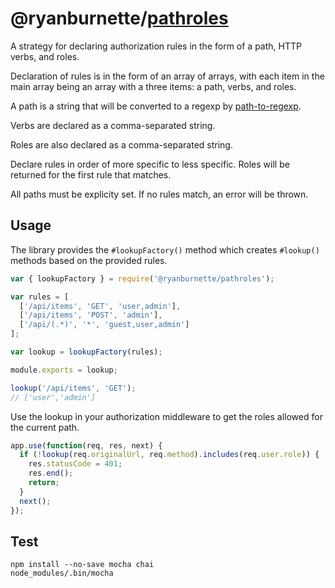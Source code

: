 # @ryanburnette/[pathroles][2]

A strategy for declaring authorization rules in the form of a path, HTTP verbs,
and roles.

Declaration of rules is in the form of an array of arrays, with each item in
the main array being an array with a three items: a path, verbs, and roles.

A path is a string that will be converted to a regexp by [path-to-regexp][1].

Verbs are declared as a comma-separated string.

Roles are also declared as a comma-separated string.

Declare rules in order of more specific to less specific. Roles will be
returned for the first rule that matches.

All paths must be explicity set. If no rules match, an error will be thrown.

## Usage

The library provides the `#lookupFactory()` method which creates
`#lookup()` methods based on the provided rules.

```js
var { lookupFactory } = require('@ryanburnette/pathroles');

var rules = [
  ['/api/items', 'GET', 'user,admin'],
  ['/api/items', 'POST', 'admin'],
  ['/api/(.*)', '*', 'guest,user,admin']
];

var lookup = lookupFactory(rules);

module.exports = lookup;

lookup('/api/items', 'GET');
// ['user','admin']
```

Use the lookup in your authorization middleware to get the roles
allowed for the current path.

```js
app.use(function(req, res, next) {
  if (!lookup(req.originalUrl, req.method).includes(req.user.role)) {
    res.statusCode = 401;
    res.end();
    return;
  }
  next();
});
```

## Test

```
npm install --no-save mocha chai
node_modules/.bin/mocha
```

[1]: https://github.com/pillarjs/path-to-regexp
[2]: https://code.ryanburnette.com/ryanburnette/pathroles
